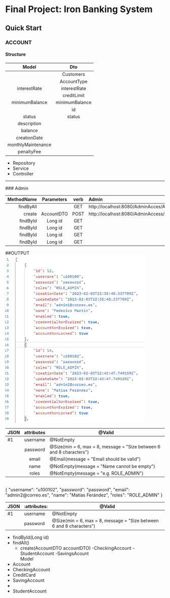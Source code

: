 # Final Project: Iron Banking System

## Quick Start
### ACCOUNT

#### Structure
|       Model        |       Dto        |
|:------------------:|:----------------:|
|                    |    Customers     |
|                    |   AccountType    |
|    interestRate    |   interestRate   |
|                    |   creditLimit    |
|   minimumBalance   |  minimumBalance  |
|                    |        id        |
|       status       |      status      |
|    description     |                  |
|      balance       |                  |
|    creationDate    |                  |
| monthlyMaintenance |                  |
|     penaltyFee     |                  |


- Repository
- Service
- Controller
<hr>
### Admin

| MethodName | Parameters  | verb | Admin                                             | JSON |
|-----------:|:-----------:|:----:|:--------------------------------------------------|------|
|  findByAll |             | GET  | http://localhost:8080/AdminAcces/Account/All      |      |
|     create | AccountDTO  | POST |  http://localhost:8080/AdminAccess/Admin/Create   | #1   | 
|   findById |   Long id   | GET  |                                                   |   |
|   findById |   Long id   | GET  |                                                   |   |
|   findById |   Long id   | GET  |                                                   |   |
|   findById |   Long id   | GET  |                                                   |   |

##OUTPUT
![AdminFindAll](/images/AdminFindAll.png)


| JSON | attributes | @Valid                                                               |
|------|:----------:|----------------------------------------------------------------------|
| #1   |  username  | @NotEmpty                                                            |    |
|      |  password  | @Size(min = 6, max = 8, message = "Size between 6 and 8 characters") |
|      |   email    | @Email(message = "Email should be valid")                            |
|      |    name    | @NotEmpty(message = "Name cannot be empty")                          |
|      |   roles    | @NotEmpty(message = "e.g. ROLE_ADMIN")                               |
<br>
{
    "username": "u100102",
    "password": "password",
    "email": "admin2@correo.es",
    "name": "Matías Ferández",
    "roles": "ROLE_ADMIN"
}


| JSON | :attributes: | @Valid                                                              |
|------|--------------|---------------------------------------------------------------------|
| #1   | username     | @NotEmpty                                                       |    
|      | password     | @Size(min = 6, max = 8, message = "Size between 6 and 8 characters") |




- findById(Long id)
- findAll()
  - create(AccountDTO accountDTO)
        -CheckingAccount
        -StudentAccount
        -SavingsAcount   
Model
- Account
- CheckingAccount
- CreditCard
- SavingAccount
- 
- StudentAccount

